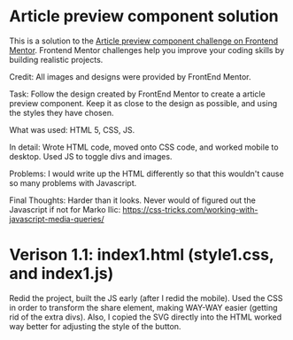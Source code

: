 # Article preview component solution

This is a solution to the [Article preview component challenge on Frontend Mentor](https://www.frontendmentor.io/challenges/article-preview-component-dYBN_pYFT). Frontend Mentor challenges help you improve your coding skills by building realistic projects.

Credit: All images and designs were provided by FrontEnd Mentor.

Task: Follow the design created by FrontEnd Mentor to create a article preview component. Keep it as close to the design as possible, and using the styles they have chosen.

What was used: HTML 5, CSS, JS.

In detail: Wrote HTML code, moved onto CSS code, and worked mobile to desktop. Used JS to toggle divs and images.

Problems: I would write up the HTML differently so that this wouldn't cause so many problems with Javascript.

Final Thoughts: Harder than it looks. Never would of figured out the Javascript if not for Marko Ilic: https://css-tricks.com/working-with-javascript-media-queries/

# Verison 1.1: index1.html (style1.css, and index1.js)

Redid the project, built the JS early (after I redid the mobile). Used the CSS in order to transform the share element, making WAY-WAY easier (getting rid of the extra divs). Also, I copied the SVG directly into the HTML worked way better for adjusting the style of the button.
